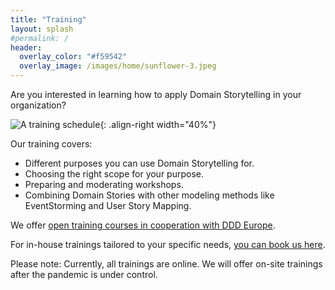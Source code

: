 ```yaml
---
title: "Training"
layout: splash
#permalink: /
header: 
  overlay_color: "#f59542"
  overlay_image: /images/home/sunflower-3.jpeg
---
```


Are you interested in learning how to apply Domain Storytelling in your organization?

![A training schedule](/images/schedule.png){: .align-right width="40%"}

Our training covers:

- Different purposes you can use Domain Storytelling for.
- Choosing the right scope for your purpose.
- Preparing and moderating workshops.
- Combining Domain Stories with other modeling methods like EventStorming and User Story Mapping.

We offer [open training courses in cooperation with DDD Europe](https://dddeurope.academy/domain-storytelling-stefan-hofer-henning-schwentner/).

For in-house trainings tailored to your specific needs, [you can book us here](https://www.wps.de/en/trainings/domain-storytelling/).

Please note: Currently, all trainings are online. We will offer on-site trainings after the pandemic is under control.
